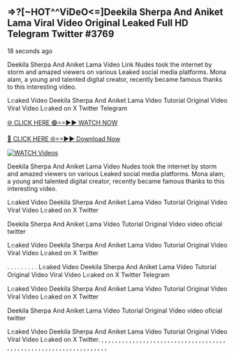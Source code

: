 ## =>?[~HOT^^ViDeO<=]Deekila Sherpa And Aniket Lama Viral Video Original Leaked Full HD Telegram Twitter #3769

18 seconds ago

Deekila Sherpa And Aniket Lama Video Link Nudes took the internet by storm and amazed viewers on various Leaked social media platforms. Mona alam, a young and talented digital creator, recently became famous thanks to this interesting video.

L𝚎aked Video Deekila Sherpa And Aniket Lama Video Tutorial Original Video Viral Video L𝚎aked on X Twitter Telegram

[🌐 CLICK HERE 🟢==►► WATCH NOW](https://dekho-ki-hoy-07-2k25.blogspot.com/2025/01/viral-on.html)

[🔴 CLICK HERE 🌐==►► Download Now](https://dekho-ki-hoy-07-2k25.blogspot.com/2025/01/viral-on.html)

[![WATCH Videos](https://i.imgur.com/dJHk4Zq.gif)](https://dekho-ki-hoy-07-2k25.blogspot.com/2025/01/viral-on.html)

Deekila Sherpa And Aniket Lama Video Nudes took the internet by storm and amazed viewers on various Leaked social media platforms. Mona alam, a young and talented digital creator, recently became famous thanks to this interesting video.

L𝚎aked Video Deekila Sherpa And Aniket Lama Video Tutorial Original Video Viral Video L𝚎aked on X Twitter

Deekila Sherpa And Aniket Lama Video Tutorial Original Video video oficial twitter

L𝚎aked Video Deekila Sherpa And Aniket Lama Video Tutorial Original Video Viral Video L𝚎aked on X Twitter

. . . . . . . . . L𝚎aked Video Deekila Sherpa And Aniket Lama Video Tutorial Original Video Viral Video L𝚎aked on X Twitter Telegram

L𝚎aked Video Deekila Sherpa And Aniket Lama Video Tutorial Original Video Viral Video L𝚎aked on X Twitter

Deekila Sherpa And Aniket Lama Video Tutorial Original Video video oficial twitter

L𝚎aked Video Deekila Sherpa And Aniket Lama Video Tutorial Original Video Viral Video L𝚎aked on X Twitter.
,
,
,
,
,
,
,
,
,
,
,
,
,
,
,
,
,
,
,
,
,
,
,
,
,
,
,
,
,
,
,
,
,
,
,
,
,
,
,
,
,
,
,
,
,
,
,
,
,
,
,
,
,
,
,
,
,
,
,
,
,
,
,
,
,